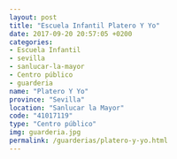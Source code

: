 ```yaml
---
layout: post
title: "Escuela Infantil Platero Y Yo"
date: 2017-09-20 20:57:05 +0200
categories:
- Escuela Infantil
- sevilla
- sanlucar-la-mayor
- Centro público
- guarderia
name: "Platero Y Yo"
province: "Sevilla"
location: "Sanlucar la Mayor"
code: "41017119"
type: "Centro público"
img: guarderia.jpg
permalink: /guarderias/platero-y-yo.html
---
```

